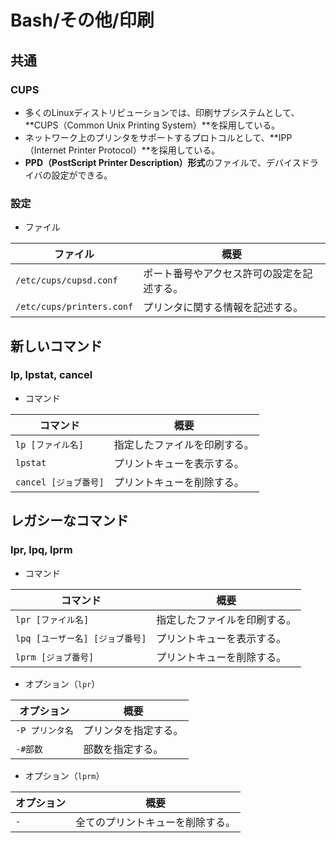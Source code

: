 # Bash/その他/印刷

## 共通

### CUPS

- 多くのLinuxディストリビューションでは、印刷サブシステムとして、
  **CUPS（Common Unix Printing System）**を採用している。
- ネットワーク上のプリンタをサポートするプロトコルとして、**IPP（Internet Printer Protocol）**を採用している。
- **PPD（PostScript Printer Description）形式**のファイルで、デバイスドライバの設定ができる。

### 設定

- ファイル

| ファイル                  | 概要                                       |
| ------------------------- | ------------------------------------------ |
| `/etc/cups/cupsd.conf`    | ポート番号やアクセス許可の設定を記述する。 |
| `/etc/cups/printers.conf` | プリンタに関する情報を記述する。           |

## 新しいコマンド

### lp, lpstat, cancel

- コマンド

|コマンド|概要|
|---|---|
|`lp [ファイル名]`|指定したファイルを印刷する。|
|`lpstat`|プリントキューを表示する。|
|`cancel [ジョブ番号]`|プリントキューを削除する。|

## レガシーなコマンド

### lpr, lpq, lprm

- コマンド

|コマンド|概要|
|---|---|
|`lpr [ファイル名]`|指定したファイルを印刷する。|
|`lpq [ユーザー名] [ジョブ番号]`|プリントキューを表示する。|
|`lprm [ジョブ番号]`|プリントキューを削除する。|

- オプション（`lpr`）

| オプション      | 概要                 |
| --------------- | -------------------- |
| `-P プリンタ名` | プリンタを指定する。 |
| `-#部数`        | 部数を指定する。     |

- オプション（`lprm`）

|オプション|概要|
|---|---|
|`-`|全てのプリントキューを削除する。|
